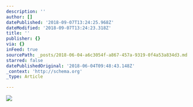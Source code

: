 ```yaml
---
description: ''
author: []
datePublished: '2018-09-07T13:24:25.968Z'
dateModified: '2018-09-07T13:24:23.318Z'
title: ''
publisher: {}
via: {}
inFeed: true
sourcePath: _posts/2018-06-04-a6c3054f-a867-457a-9319-0f4a53a834d3.md
starred: false
datePublishedOriginal: '2018-06-04T09:48:43.148Z'
_context: 'http://schema.org'
_type: Article

---
```

![](https://the-grid-user-content.s3-us-west-2.amazonaws.com/64fdbb21-15cd-4656-9ec4-1bacc27856d9.jpg)